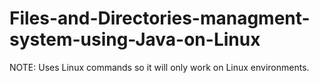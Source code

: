 # Files-and-Directories-managment-system-using-Java-on-Linux
NOTE: Uses Linux commands so it will only work on Linux environments.
